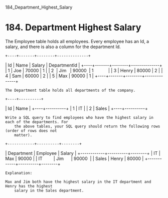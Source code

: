 184_Department_Highest_Salary
# 184. Department Highest Salary

The Employee table holds all employees. Every employee has an Id, a salary, and
        there is also a column for the department Id.

    +----+-------+--------+--------------+
| Id | Name  | Salary | DepartmentId |
+----+-------+--------+--------------+
| 1  | Joe   | 70000  | 1            |
| 2  | Jim   | 90000  | 1            |
| 3  | Henry | 80000  | 2            |
| 4  | Sam   | 60000  | 2            |
| 5  | Max   | 90000  | 1            |
+----+-------+--------+--------------+

    The Department table holds all departments of the company.

    +----+----------+
| Id | Name     |
+----+----------+
| 1  | IT       |
| 2  | Sales    |
+----+----------+

    Write a SQL query to find employees who have the highest salary in each of the departments. For
        the above tables, your SQL query should return the following rows (order of rows does not
        matter).

    +------------+----------+--------+
| Department | Employee | Salary |
+------------+----------+--------+
| IT         | Max      | 90000  |
| IT         | Jim      | 90000  |
| Sales      | Henry    | 80000  |
+------------+----------+--------+

    Explanation:

    Max and Jim both have the highest salary in the IT department and Henry has the highest
        salary in the Sales department.